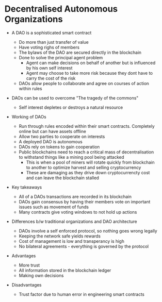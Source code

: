 # Decentralised Autonomous Organizations

- A DAO is a sophisticated smart contract
  - Do more than just transfer of value
  - Have voting righs of members
  - The bylaws of the DAO are secured directly in the blockchain
  - Done to solve the principal agent problem
    - Agent can make decisions on behalf of another but is influenced by his own self interest
    - Agent may choose to take more risk because they dont have to carry the cost of the risk
  - DAOs allow people to collaborate and agree on courses of action within rules

- DAOs can be used to overcome "The tragedy of the commons"
  - Self interest depletes or destroys a natural resource

- Working of DAOs
  - Run through rules encoded within their smart contracts. Completely online but can have assets offline
  - Allow two parties to cooperate on interests
  - A deployed DAO is autonomous
  - DAOs rely on tokens to gain cooperation
  - Public blockchains need to reach a critical mass of decentralisation to withstand things like a mining pool being attacked
    - This is when a pool of miners will rotate quickly from blockchain to another to optimize harvest and selling cryptocurrency
    - These are damaging as they drive down cryptocurrencty cost and can leave the blockchain stalled

- Key takeaways
  - All of a DAOs transactions are recorded in its blockchain
  - DAOs gain consensus by having their members vote on important issues such as movement of funds
  - Many contracts give voting windows to not hold up actions

- Differences b/w traditional organizations and DAO architecture
  - DAOs involve a self enforced protocol, so nothing goes wrong legally
  - Keeping the network safe yields rewards
  - Cost of management is low and transperancy is high
  - No bilateral agreements - everything is governed by the protocol

- Advantages
  - More trust
  - All information stored in the blockchain ledger
  - Making own decisions

- Disadvantages
  - Trust factor due to human error in engineering smart contracts